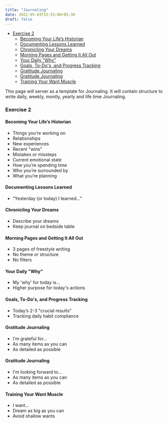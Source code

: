 ```yaml
---
title: "Journaling"
date: 2022-05-03T15:53:08+05:30
draft: false
---
```


- [Exercise 2](#exercise-2)
  - [Becoming Your Life’s Historian](#becoming-your-lifes-historian)
  - [Documenting Lessons Learned](#documenting-lessons-learned)
  - [Chronicling Your Dreams](#chronicling-your-dreams)
  - [Morning Pages and Getting It All Out](#morning-pages-and-getting-it-all-out)
  - [Your Daily "Why"](#your-daily-why)
  - [Goals, To-Do's, and Progress Tracking](#goals-to-dos-and-progress-tracking)
  - [Gratitude Journaling](#gratitude-journaling)
  - [Gratitude Journaling](#gratitude-journaling-1)
  - [Training Your Want Muscle](#training-your-want-muscle)

This page will server as a template for Journaling. It will contain structure to write daily, weekly, montly, yearly and life time Journaling.

### Exercise 2

#### Becoming Your Life’s Historian

* Things you’re working on 
* Relationships 
* New experiences
* Recent "wins" 
* Mistakes or missteps 
* Current emotional state
* How you’re spending time 
* Who you’re surrounded by 
* What you’re planning

#### Documenting Lessons Learned

* "Yesterday (or today) I learned…"

#### Chronicling Your Dreams

* Describe your dreams
* Keep journal on bedside table

#### Morning Pages and Getting It All Out

* 3 pages of freestyle writing 
* No theme or structure 
* No filters

#### Your Daily "Why"

* My 'why' for today is…
* Higher purpose for today's actions

#### Goals, To-Do's, and Progress Tracking

* Today’s 2-3 "crucial results" 
* Tracking daily habit compliance

#### Gratitude Journaling
* I'm grateful for…
* As many items as you can 
* As detailed as possible

#### Gratitude Journaling
* I'm looking forward to…
* As many items as you can 
* As detailed as possible

#### Training Your Want Muscle
* I want… 
* Dream as big as you can 
* Avoid shallow wants



